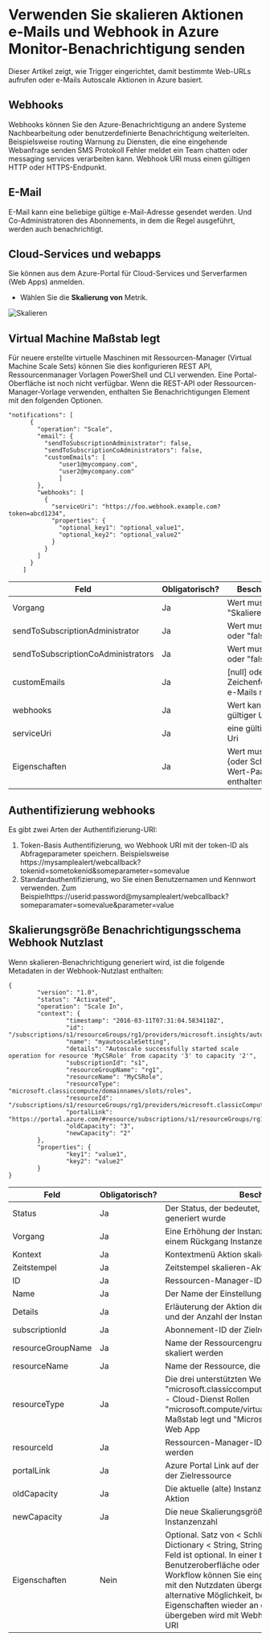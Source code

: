 <properties
    pageTitle="Verwenden Sie skalieren Aktionen e-Mails und Webhook-Benachrichtigung senden. | Microsoft Azure"
    description="Finden Sie unter Skalieren Aktionen Web-URLs oder e-Mail-Benachrichtigung in Azure Monitor verwenden. "
    authors="kamathashwin"
    manager="carolz"
    editor=""
    services="monitoring-and-diagnostics"
    documentationCenter="monitoring-and-diagnostics"/>

<tags
    ms.service="monitoring-and-diagnostics"
    ms.workload="na"
    ms.tgt_pltfrm="na"
    ms.devlang="na"
    ms.topic="article"
    ms.date="07/19/2016"
    ms.author="ashwink"/>

# <a name="use-autoscale-actions-to-send-email-and-webhook-alert-notifications-in-azure-monitor"></a>Verwenden Sie skalieren Aktionen e-Mails und Webhook in Azure Monitor-Benachrichtigung senden

Dieser Artikel zeigt, wie Trigger eingerichtet, damit bestimmte Web-URLs aufrufen oder e-Mails Autoscale Aktionen in Azure basiert.  

## <a name="webhooks"></a>Webhooks
Webhooks können Sie den Azure-Benachrichtigung an andere Systeme Nachbearbeitung oder benutzerdefinierte Benachrichtigung weiterleiten. Beispielsweise routing Warnung zu Diensten, die eine eingehende Webanfrage senden SMS Protokoll Fehler meldet ein Team chatten oder messaging services verarbeiten kann. Webhook URI muss einen gültigen HTTP oder HTTPS-Endpunkt.

## <a name="email"></a>E-Mail
E-Mail kann eine beliebige gültige e-Mail-Adresse gesendet werden. Und Co-Administratoren des Abonnements, in dem die Regel ausgeführt, werden auch benachrichtigt.


## <a name="cloud-services-and-web-apps"></a>Cloud-Services und webapps
Sie können aus dem Azure-Portal für Cloud-Services und Serverfarmen (Web Apps) anmelden.

- Wählen Sie die **Skalierung von** Metrik.

![Skalieren](./media/insights-autoscale-to-webhook-email/insights-autoscale-scale-by.png)

## <a name="virtual-machine-scale-sets"></a>Virtual Machine Maßstab legt
Für neuere erstellte virtuelle Maschinen mit Ressourcen-Manager (Virtual Machine Scale Sets) können Sie dies konfigurieren REST API, Ressourcenmanager Vorlagen PowerShell und CLI verwenden. Eine Portal-Oberfläche ist noch nicht verfügbar.
Wenn die REST-API oder Ressourcen-Manager-Vorlage verwenden, enthalten Sie Benachrichtigungen Element mit den folgenden Optionen.

```
"notifications": [
      {
        "operation": "Scale",
        "email": {
          "sendToSubscriptionAdministrator": false,
          "sendToSubscriptionCoAdministrators": false,
          "customEmails": [
              "user1@mycompany.com",
              "user2@mycompany.com"
              ]
        },
        "webhooks": [
          {
            "serviceUri": "https://foo.webhook.example.com?token=abcd1234",
            "properties": {
              "optional_key1": "optional_value1",
              "optional_key2": "optional_value2"
            }
          }
        ]
      }
    ]
```
|Feld                              |Obligatorisch? |Beschreibung|
|---                                |---        |---|
|Vorgang                          |Ja        |Wert muss "Skalieren"|
|sendToSubscriptionAdministrator    |Ja        |Wert muss "true" oder "false" sein.|
|sendToSubscriptionCoAdministrators |Ja        |Wert muss "true" oder "false" sein.|
|customEmails                       |Ja        |[null] oder Zeichenfolgenarray e-Mails möglich|
|webhooks                           |Ja        |Wert kann null oder gültiger Uri sein.|
|serviceUri                         |Ja        |eine gültige Https Uri|
|Eigenschaften                         |Ja        |Wert muss leer {oder Schlüssel-Wert-Paare enthalten|


## <a name="authentication-in-webhooks"></a>Authentifizierung webhooks
Es gibt zwei Arten der Authentifizierung-URI:

1. Token-Basis Authentifizierung, wo Webhook URI mit der token-ID als Abfrageparameter speichern. Beispielsweise https://mysamplealert/webcallback?tokenid=sometokenid&someparameter=somevalue
2. Standardauthentifizierung, wo Sie einen Benutzernamen und Kennwort verwenden. Zum Beispielhttps://userid:password@mysamplealert/webcallback?someparamater=somevalue&parameter=value

## <a name="autoscale-notification-webhook-payload-schema"></a>Skalierungsgröße Benachrichtigungsschema Webhook Nutzlast
Wenn skalieren-Benachrichtigung generiert wird, ist die folgende Metadaten in der Webhook-Nutzlast enthalten:

```
{
        "version": "1.0",
        "status": "Activated",
        "operation": "Scale In",
        "context": {
                "timestamp": "2016-03-11T07:31:04.5834118Z",
                "id": "/subscriptions/s1/resourceGroups/rg1/providers/microsoft.insights/autoscalesettings/myautoscaleSetting",
                "name": "myautoscaleSetting",
                "details": "Autoscale successfully started scale operation for resource 'MyCSRole' from capacity '3' to capacity '2'",
                "subscriptionId": "s1",
                "resourceGroupName": "rg1",
                "resourceName": "MyCSRole",
                "resourceType": "microsoft.classiccompute/domainnames/slots/roles",
                "resourceId": "/subscriptions/s1/resourceGroups/rg1/providers/microsoft.classicCompute/domainNames/myCloudService/slots/Production/roles/MyCSRole",
                "portalLink": "https://portal.azure.com/#resource/subscriptions/s1/resourceGroups/rg1/providers/microsoft.classicCompute/domainNames/myCloudService",
                "oldCapacity": "3",
                "newCapacity": "2"
        },
        "properties": {
                "key1": "value1",
                "key2": "value2"
        }
}
```


|Feld  |Obligatorisch?|    Beschreibung|
|---|---|---|
|Status |Ja    |Der Status, der bedeutet, dass eine Aktion Autoscale generiert wurde|
|Vorgang| Ja |Eine Erhöhung der Instanzen werden "Scale Out" und einem Rückgang Instanzen werden "Skalieren"|
|Kontext|   Ja |Kontextmenü Aktion skalieren|
|Zeitstempel| Ja |Zeitstempel skalieren-Aktion ausgelöst wurde|
|ID |Ja|   Ressourcen-Manager-ID der Einstellung skalieren|
|Name   |Ja|   Der Name der Einstellung skalieren|
|Details|   Ja |Erläuterung der Aktion die Skalierungsgröße Dienst und der Anzahl der Instanzen|
|subscriptionId|    Ja |Abonnement-ID der Zielressource skaliert werden|
|resourceGroupName| Ja|    Name der Ressourcengruppe der Zielressource skaliert werden|
|resourceName   |Ja|   Name der Ressource, die skaliert werden|
|resourceType   |Ja|   Die drei unterstützten Werte: "microsoft.classiccompute/domainnames/slots/roles" - Cloud-Dienst Rollen "microsoft.compute/virtualmachinescalesets" - VM Maßstab legt und "Microsoft.Web/serverfarms" - Web App|
|resourceId |Ja|Ressourcen-Manager-ID der Zielressource skaliert werden|
|portalLink |Ja    |Azure Portal Link auf der Seite Zusammenfassung der Zielressource|
|oldCapacity|   Ja |Die aktuelle (alte) Instanzenzahl bei Skalieren einer Aktion|
|newCapacity|   Ja |Die neue Skalierungsgröße Ressource skaliert Instanzenzahl|
|Eigenschaften|    Nein| Optional. Satz von < Schlüssel, Wert > Paare (z. B. Dictionary < String, String >). Das Eigenschaften-Feld ist optional. In einer benutzerdefinierten Benutzeroberfläche oder Logik app-basierte Workflow können Sie eingeben, Schlüssel und Werte mit den Nutzdaten übergeben werden können. Eine alternative Möglichkeit, benutzerdefinierte Eigenschaften wieder an die ausgehende Webhook übergeben wird mit Webhook (als Abfrageparameter) URI|
